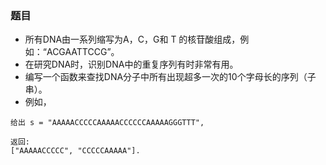 ### 题目
* 所有DNA由一系列缩写为A，C，G和 T 的核苷酸组成，例如：“ACGAATTCCG”。
* 在研究DNA时，识别DNA中的重复序列有时非常有用。
* 编写一个函数来查找DNA分子中所有出现超多一次的10个字母长的序列（子串）。
* 例如，
```
给出 s = "AAAAACCCCCAAAAACCCCCCAAAAAGGGTTT",

返回:
["AAAAACCCCC", "CCCCCAAAAA"].
```
